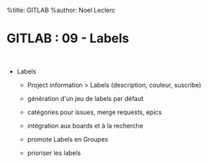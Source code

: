 %title: GITLAB
%author: Noel Leclerc


# GITLAB : 09 - Labels


<br>

* Labels

	* Project information > Labels (description, couleur, suscribe)

	* génération d'un jeu de labels par défaut

	* catégories pour issues, merge requests, epics

	* intégration aux boards et à la recherche

	* promote Labels en Groupes

	* prioriser les labels
